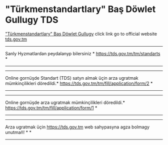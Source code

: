 # "Türkmenstandartlary" Baş Döwlet Gullugy TDS
["Türkmenstandartlary" Baş Döwlet Gullugy](https://tds.gov.tm/tm) click link go to official website
[tds.gov.tm](https://tds.gov.tm/tm)

*********************************************************
Sanly Hyzmatlardan peydalanyp bilersiniz                *
https://tds.gov.tm/tm/standarts                         *
*********************************************************

*****************************************************************************************
Online gornüşde Standart (TDS) satyn almak üçin arza ugratmak mümkinçilikleri döredildi.*
https://tds.gov.tm/tm/fill/application/form/2                                           *
*****************************************************************************************

*********************************************************
Online gornüşde arza ugratmak mümkinçilikleri döredildi.*
https://tds.gov.tm/tm/fill/application/form/1           *
*********************************************************

****************************************************************************
Arza ugratmak üçin https://tds.gov.tm web sahypasyna agza bolmagy unutmaň! *                                   *
****************************************************************************
